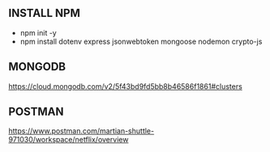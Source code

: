 ## INSTALL NPM 

- npm init -y
- npm install dotenv express jsonwebtoken mongoose nodemon crypto-js

## MONGODB

https://cloud.mongodb.com/v2/5f43bd9fd5bb8b46586f1861#clusters

## POSTMAN

https://www.postman.com/martian-shuttle-971030/workspace/netflix/overview